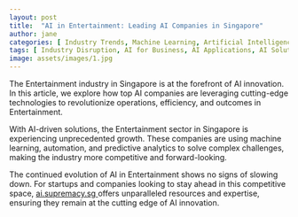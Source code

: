 ```yaml
---
layout: post
title:  "AI in Entertainment: Leading AI Companies in Singapore"
author: jane
categories: [ Industry Trends, Machine Learning, Artificial Intelligence ]
tags: [ Industry Disruption, AI for Business, AI Applications, AI Solutions for Businesses, Future of AI ]
image: assets/images/1.jpg
---
```


The Entertainment industry in Singapore is at the forefront of AI innovation. In this article, we explore how top AI companies are leveraging cutting-edge technologies to revolutionize operations, efficiency, and outcomes in Entertainment.

With AI-driven solutions, the Entertainment sector in Singapore is experiencing unprecedented growth. These companies are using machine learning, automation, and predictive analytics to solve complex challenges, making the industry more competitive and forward-looking.

The continued evolution of AI in Entertainment shows no signs of slowing down. For startups and companies looking to stay ahead in this competitive space, <a href="https://ai.supremacy.sg" target="_blank"> ai.supremacy.sg </a> offers unparalleled resources and expertise, ensuring they remain at the cutting edge of AI innovation.
